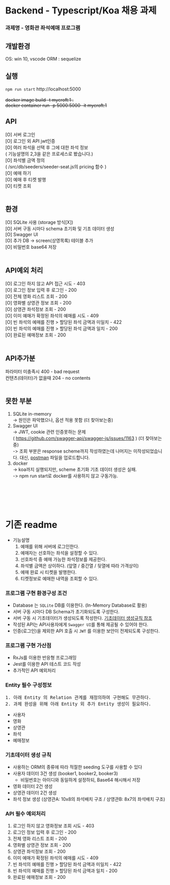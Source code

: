 # Backend - Typescript/Koa 채용 과제

### 과제명 - 영화관 좌석예매 프로그램


## 개발환경
OS: win 10, vscode
ORM : sequelize

## 실행

``
npm run start
``
http://localhost:5000
<br>
<br>
~~docker image build -t mycroft:1 .~~ <br>
~~docker container run -p 5000:5000 -it mycroft:1~~


## API
[O] 서버 로그인<br>
[O] 로그인 외 API jwt인증<br>
[O] 여러 좌석을 선택 후 그에 대한 좌석 정보<br>
( 기능설명의 2,3을 같은 프로세스로 봤습니다.)<br>
[O] 좌석별 금액 정의 <br>
( /src/db/seeders/seeder-seat.js의 pricing 함수 )<br>
[O] 예매 하기<br>
[O] 예매 후 티켓 발행<br>
[O] 티켓 조회<br><br>
## 환경
[O] SQLite 사용 (storage 방식[X])<br>
[O] 서버 구동 시마다 schema 초기화 및 기초 데이터 생성<br>
[O] Swagger UI<br>
[O] 추가 DB -> screen(상영목록) 테이블 추가<br>
[O] 비밀번호 base64 저장<br><br>
## API예외 처리
[O] 로그인 하지 않고 API 접근 시도 - 403<br>
[O] 로그인 정보 입력 후 로그인 - 200<br>
[O] 전체 영화 리스트 조회 - 200<br>
[O] 영화별 상영관 정보 조회 - 200<br>
[O] 상영관 좌석정보 조회 - 200<br>
[O] 이미 예매가 확정된 좌석의 예매를 시도 - 409<br>
[O] 빈 좌석의 예매를 진행 > 할당된 좌석 금액과 미일치 - 422<br>
[O] 빈 좌석의 예매를 진행 > 할당된 좌석 금액과 일치 - 200<br>
[O] 완료된 예매정보 조회 - 200<br><br>

## API추가분
파라미터 미충족시 400 - bad request<br>
컨텐츠(데이터)가 없을때 204 - no contents<br><br>

## 못한 부분
1. SQLite in-memory<br>
-> 원인은 파악했으나, 옵션 적용 못함 (더 찾아보는중) <br>
2. Swagger UI <br>
-> JWT, cookie 관련 인증못하는 문제<br>
( https://github.com/swagger-api/swagger-js/issues/1163 ) (더 찾아보는중)<br>
-> 조회 부분은 response scheme까지 작성하였는데 나머지는 미작성되었습니다. 대신, [postman](https://github.com/judaihyun/koa_test/blob/develop/mycroft.postman_collection.json) 파일을 업로드합니다.<br>
3. docker <br>
-> koa까지 실행되지만, scheme 초기화 기초 데이터 생성은 실패.<br>
-> npm run start로 docker를 사용하지 않고 구동가능.<br>



<br><br><br><br>
# 기존 readme

- 기능설명
  1. 예매를 위해 서버에 로그인한다.
  2. 예매자는 선호하는 좌석을 설정할 수 있다.
  3. 선호좌석 중 예매 가능한 좌석정보를 제공한다.
  4. 좌석별 금액은 상이하다. (앞열 / 중간열 / 뒷열에 따라 가격상이)
  5. 예매 완료 시 티켓을 발행한다.
  6. 티켓정보로 예매한 내역을 조회할 수 있다.

### 프로그램 구현 환경구성 조건

- Database 는 `SQLite` DB를 이용한다. (In-Memory Database로 활용)
- 서버 구동 시마다 DB Schema가 초기화되도록 구성한다.
- 서버 구동 시 기초데이터가 생성되도록 작성한다. [기초데이터 생성규칙 참조](#initDataRules)
- 작성된 API는 API사용자에게 `Swagger UI`를 통해 제공될 수 있어야 한다.
- 인증(로그인)을 제외한 API 호출 시 `JWT` 를 이용한 보안이 전제되도록 구성한다.

### 프로그램 구현 가산점

- RxJs를 이용한 반응형 프로그래밍
- Jest를 이용한 API 테스트 코드 작성
- 추가적인 API 예외처리

### Entity 필수 구성정보

<pre>
1. 아래 Entity 의 Relation 관계를 재정의하여 구현해도 무관하다.
2. 과제 완성을 위해 아래 Entity 외 추가 Entity 생성이 필요하다.
</pre>

- 사용자
- 영화
- 상영관
- 좌석
- 예매정보

### <a id="initDataRules" name="initDataRules"></a>기초데이터 생성 규칙

- 사용하는 ORM의 종류에 따라 적절한 seeding 도구를 사용할 수 있다
- 사용자 데이터 3건 생성 (booker1, booker2, booker3)
  - 비밀번호는 아이디와 동일하게 설정하되, Base64 해시해서 저장
- 영화 데이터 2건 생성
- 상영관 데이터 2건 생성
- 좌석 정보 생성 (상영관A: 10x8의 좌석배치 구조 / 상영관B: 8x7의 좌석배치 구조)

### API 필수 예외처리

1. 로그인 하지 않고 영화정보 조회 시도 - 403
2. 로그인 정보 입력 후 로그인 - 200
3. 전체 영화 리스트 조회 - 200
4. 영화별 상영관 정보 조회 - 200
5. 상영관 좌석정보 조회 - 200
6. 이미 예매가 확정된 좌석의 예매를 시도 - 409
7. 빈 좌석의 예매를 진행 > 할당된 좌석 금액과 미일치 - 422
8. 빈 좌석의 예매를 진행 > 할당된 좌석 금액과 일치 - 200
9. 완료된 예매정보 조회 - 200
